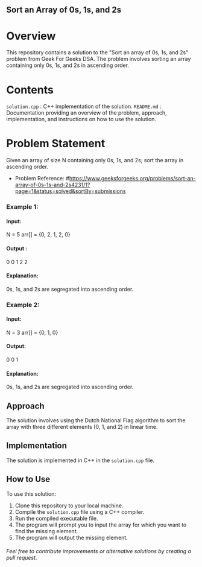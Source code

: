 ## Sort an Array of 0s, 1s, and 2s

# Overview
This repository contains a solution to the "Sort an array of 0s, 1s, and 2s" problem from Geek For Geeks DSA. The problem involves sorting an array containing only 0s, 1s, and 2s in ascending order.

# Contents
`solution.cpp` : C++ implementation of the solution.
`README.md` : Documentation providing an overview of the problem, approach, implementation, and instructions on how to use the solution.

# Problem Statement
Given an array of size N containing only 0s, 1s, and 2s; sort the array in ascending order.
- Problem Reference: #https://www.geeksforgeeks.org/problems/sort-an-array-of-0s-1s-and-2s4231/1?page=1&status=solved&sortBy=submissions

### Example 1:
#### Input:
N = 5
arr[] = {0, 2, 1, 2, 0}
#### Output : 
0 0 1 2 2

#### Explanation:
0s, 1s, and 2s are segregated into ascending order.

### Example 2:
#### Input:
N = 3
arr[] = {0, 1, 0}
#### Output: 
0 0 1

#### Explanation:
0s, 1s, and 2s are segregated into ascending order.

## Approach
The solution involves using the Dutch National Flag algorithm to sort the array with three different elements (0, 1, and 2) in linear time.

## Implementation
The solution is implemented in C++ in the `solution.cpp` file.

## How to Use
To use this solution:

1. Clone this repository to your local machine.
2. Compile the `solution.cpp` file using a C++ compiler.
3. Run the compiled executable file.
4. The program will prompt you to input the array for which you want to find the missing element.
5. The program will output the missing element.

###### Feel free to contribute improvements or alternative solutions by creating a pull request.




